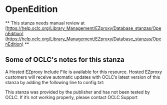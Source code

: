 # OpenEdition
** This stanza needs manual review at [https://help.oclc.org/Library_Management/EZproxy/Database_stanzas/OpenEdition](https://help.oclc.org/Library_Management/EZproxy/Database_stanzas/OpenEdition) **

## Some of OCLC's notes for this stanza

A Hosted EZproxy Include File is available for this resource. Hosted EZproxy customers will receive automatic updates with OCLC&rsquo;s latest version of this stanza by adding the following line to config.txt:

This stanza was provided by the publisher and has not been tested by OCLC. If it&rsquo;s not working properly, please contact OCLC Support

